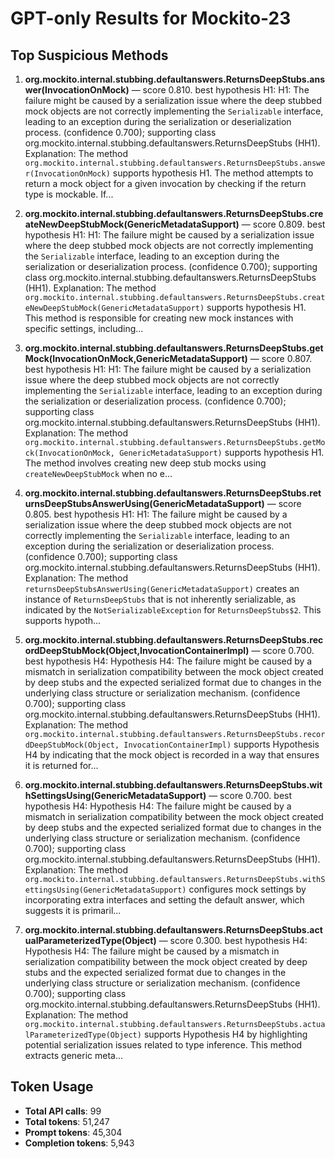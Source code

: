 # GPT-only Results for Mockito-23

## Top Suspicious Methods

1. **org.mockito.internal.stubbing.defaultanswers.ReturnsDeepStubs.answer(InvocationOnMock)** — score 0.810. best hypothesis H1: H1: The failure might be caused by a serialization issue where the deep stubbed mock objects are not correctly implementing the `Serializable` interface, leading to an exception during the serialization or deserialization process. (confidence 0.700); supporting class org.mockito.internal.stubbing.defaultanswers.ReturnsDeepStubs (HH1).
    Explanation: The method `org.mockito.internal.stubbing.defaultanswers.ReturnsDeepStubs.answer(InvocationOnMock)` supports hypothesis H1. The method attempts to return a mock object for a given invocation by checking if the return type is mockable. If...

2. **org.mockito.internal.stubbing.defaultanswers.ReturnsDeepStubs.createNewDeepStubMock(GenericMetadataSupport)** — score 0.809. best hypothesis H1: H1: The failure might be caused by a serialization issue where the deep stubbed mock objects are not correctly implementing the `Serializable` interface, leading to an exception during the serialization or deserialization process. (confidence 0.700); supporting class org.mockito.internal.stubbing.defaultanswers.ReturnsDeepStubs (HH1).
    Explanation: The method `org.mockito.internal.stubbing.defaultanswers.ReturnsDeepStubs.createNewDeepStubMock(GenericMetadataSupport)` supports hypothesis H1. This method is responsible for creating new mock instances with specific settings, including...

3. **org.mockito.internal.stubbing.defaultanswers.ReturnsDeepStubs.getMock(InvocationOnMock,GenericMetadataSupport)** — score 0.807. best hypothesis H1: H1: The failure might be caused by a serialization issue where the deep stubbed mock objects are not correctly implementing the `Serializable` interface, leading to an exception during the serialization or deserialization process. (confidence 0.700); supporting class org.mockito.internal.stubbing.defaultanswers.ReturnsDeepStubs (HH1).
    Explanation: The method `org.mockito.internal.stubbing.defaultanswers.ReturnsDeepStubs.getMock(InvocationOnMock, GenericMetadataSupport)` supports hypothesis H1. The method involves creating new deep stub mocks using `createNewDeepStubMock` when no e...

4. **org.mockito.internal.stubbing.defaultanswers.ReturnsDeepStubs.returnsDeepStubsAnswerUsing(GenericMetadataSupport)** — score 0.805. best hypothesis H1: H1: The failure might be caused by a serialization issue where the deep stubbed mock objects are not correctly implementing the `Serializable` interface, leading to an exception during the serialization or deserialization process. (confidence 0.700); supporting class org.mockito.internal.stubbing.defaultanswers.ReturnsDeepStubs (HH1).
    Explanation: The method `returnsDeepStubsAnswerUsing(GenericMetadataSupport)` creates an instance of `ReturnsDeepStubs` that is not inherently serializable, as indicated by the `NotSerializableException` for `ReturnsDeepStubs$2`. This supports hypoth...

5. **org.mockito.internal.stubbing.defaultanswers.ReturnsDeepStubs.recordDeepStubMock(Object,InvocationContainerImpl)** — score 0.700. best hypothesis H4: Hypothesis H4: The failure might be caused by a mismatch in serialization compatibility between the mock object created by deep stubs and the expected serialized format due to changes in the underlying class structure or serialization mechanism. (confidence 0.700); supporting class org.mockito.internal.stubbing.defaultanswers.ReturnsDeepStubs (HH1).
    Explanation: The method `org.mockito.internal.stubbing.defaultanswers.ReturnsDeepStubs.recordDeepStubMock(Object, InvocationContainerImpl)` supports Hypothesis H4 by indicating that the mock object is recorded in a way that ensures it is returned for...

6. **org.mockito.internal.stubbing.defaultanswers.ReturnsDeepStubs.withSettingsUsing(GenericMetadataSupport)** — score 0.700. best hypothesis H4: Hypothesis H4: The failure might be caused by a mismatch in serialization compatibility between the mock object created by deep stubs and the expected serialized format due to changes in the underlying class structure or serialization mechanism. (confidence 0.700); supporting class org.mockito.internal.stubbing.defaultanswers.ReturnsDeepStubs (HH1).
    Explanation: The method `org.mockito.internal.stubbing.defaultanswers.ReturnsDeepStubs.withSettingsUsing(GenericMetadataSupport)` configures mock settings by incorporating extra interfaces and setting the default answer, which suggests it is primaril...

7. **org.mockito.internal.stubbing.defaultanswers.ReturnsDeepStubs.actualParameterizedType(Object)** — score 0.300. best hypothesis H4: Hypothesis H4: The failure might be caused by a mismatch in serialization compatibility between the mock object created by deep stubs and the expected serialized format due to changes in the underlying class structure or serialization mechanism. (confidence 0.700); supporting class org.mockito.internal.stubbing.defaultanswers.ReturnsDeepStubs (HH1).
    Explanation: The method `org.mockito.internal.stubbing.defaultanswers.ReturnsDeepStubs.actualParameterizedType(Object)` supports Hypothesis H4 by highlighting potential serialization issues related to type inference. This method extracts generic meta...


## Token Usage

- **Total API calls**: 99
- **Total tokens**: 51,247
- **Prompt tokens**: 45,304
- **Completion tokens**: 5,943
